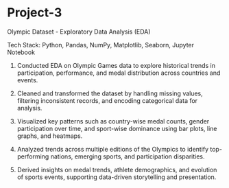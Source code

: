# Project-3
Olympic Dataset - Exploratory Data Analysis (EDA)

Tech Stack: Python, Pandas, NumPy, Matplotlib, Seaborn, Jupyter Notebook

1. Conducted EDA on Olympic Games data to explore historical trends in participation, performance, and medal distribution across countries and events.

2. Cleaned and transformed the dataset by handling missing values, filtering inconsistent records, and encoding categorical data for analysis.

3. Visualized key patterns such as country-wise medal counts, gender participation over time, and sport-wise dominance using bar plots, line graphs, and heatmaps.

4. Analyzed trends across multiple editions of the Olympics to identify top-performing nations, emerging sports, and participation disparities.

5. Derived insights on medal trends, athlete demographics, and evolution of sports events, supporting data-driven storytelling and presentation.
